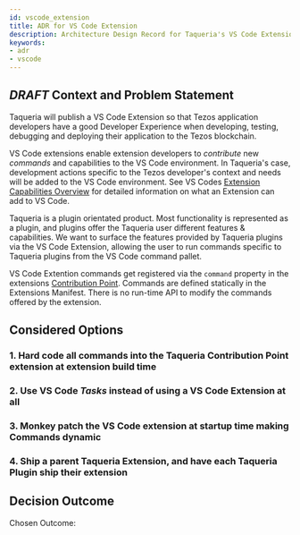 ```yaml
---
id: vscode_extension
title: ADR for VS Code Extension
description: Architecture Design Record for Taqueria's VS Code Extension
keywords:
- adr
- vscode
---
```


## *DRAFT* Context and Problem Statement


Taqueria will publish a VS Code Extension so that Tezos application developers have a good Developer Experience when developing, testing, debugging and deploying their application to the Tezos blockchain.

VS Code extensions enable extension developers to *contribute* new *commands* and capabilities to the VS Code environment. In Taqueria's case, development actions specific to the Tezos developer's context and needs will be added to the VS Code environment. See VS Codes [Extension Capabilities Overview](https://code.visualstudio.com/api/extension-capabilities/overview) for detailed information on what an Extension can add to VS Code.

Taqueria is a plugin orientated product. Most functionality is represented as a plugin, and plugins offer the Taqueria user different features & capabilities. We want to surface the features provided by Taqueria plugins via the VS Code Extension, allowing the user to run commands specific to Taqueria plugins from the VS Code command pallet.

VS Code Extention commands get registered via the `command` property in the extensions [Contribution Point](https://code.visualstudio.com/api/references/contribution-points). Commands are defined statically in the Extensions Manifest. There is no run-time API to modify the commands offered by the extension. 


## Considered Options

### 1. Hard code all commands into the Taqueria Contribution Point extension at extension build time
### 2. Use VS Code _Tasks_ instead of using a VS Code Extension at all
### 3. Monkey patch the VS Code extension at startup time making Commands dynamic
### 4. Ship a parent Taqueria Extension, and have each Taqueria Plugin ship their extension


## Decision Outcome

Chosen Outcome: 